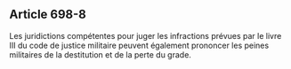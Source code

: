 Article 698-8
----
Les juridictions compétentes pour juger les infractions prévues par le livre III
du code de justice militaire peuvent également prononcer les peines militaires
de la destitution et de la perte du grade.

